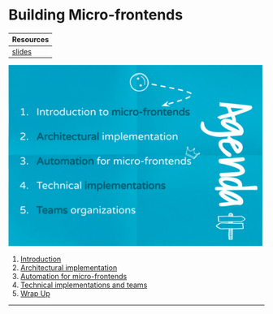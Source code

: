 # Building Micro-frontends

| Resources                                                   |
| ----------------------------------------------------------- |
| [slides](./assets/buildingmicrofrontends11583787138404.pdf) |

<img src="./assets/01.agenda.png" width="500px">

1. [Introduction](./01.introduction/introduction.md)
2. [Architectural implementation](./02.architectural-implementation/architectural-implementation.md)
3. [Automation for micro-frontends](./03.automation/automation.md)
4. [Technical implementations and teams](./04.technical-implementations-teams/technical-implementations.md)
5. [Wrap Up](./05.wrap-up/wrap-up.md)

---
